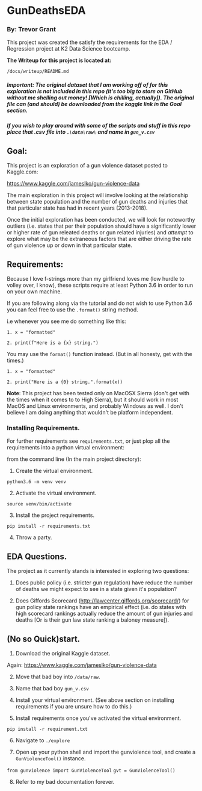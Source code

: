 # GunDeathsEDA
### By: Trevor Grant

This project was created the satisfy the requirements for the EDA / Regression project
at K2 Data Science bootcamp.

**The Writeup for this project is located at:**

`/docs/writeup/README.md`

##### Important: The original dataset that I am working off of for this exploration is not included in this repo (it's too big to store on GitHub without me shelling out money! [Which is chilling, actually]). The original file can (and should) be downloaded from the kaggle link in the Goal section.

##### If you wish to play around with some of the scripts and stuff in this repo place that .csv file into `.\data\raw\` and name in `gun_v.csv`

## Goal:

This project is an exploration of a gun violence dataset posted to Kaggle.com:

https://www.kaggle.com/jameslko/gun-violence-data

The main exploration in this project will involve looking at the relationship between state population and the number of gun deaths and injuries that that particular state has had in recent years (2013-2018).

Once the initial exploration has been conducted, we will look for noteworthy outliers (i.e. states that per their population should have a significantly lower or higher rate of gun releated deaths or gun related injuries) and *attempt* to explore what may be the extraneous factors that are either driving the rate of gun violence up or down in that particular state.

## Requirements:

Because I love f-strings more than my girlfriend loves me (low hurdle to volley over, I know), these scripts require at least Python 3.6 in order to run on your own machine.

If you are following along via the tutorial and do not wish to use Python 3.6 you can feel free to use the `.format()` string method.

i.e whenever you see me do something like this:

`1. x = "formatted"`

`2. print(f"Here is a {x} string.")`

You may use the `format()` function instead. (But in all honesty, get with the times.)

`1. x = "formatted"`

`2. print("Here is a {0} string.".format(x))`

__Note__: This project has been tested only on MacOSX Sierra (don't get with the times when it comes to
to High Sierra), but it should work in most MacOS and Linux environments, and probably Windows as well. I don't believe I am doing anything that wouldn't be platform independent.

### Installing Requirements.

For further requirements see `requirements.txt`, or just plop all the requirements into a python virtual environment:

from the command line (In the main project directory):

1. Create the virtual environment.

  `python3.6 -m venv venv`

2. Activate the virtual environment.

  `source venv/bin/activate`

3. Install the project requirements.

  `pip install -r requirements.txt`

4. Throw a party.

## EDA Questions.

The project as it currently stands is interested in exploring two questions:

1. Does public policy (i.e. stricter gun regulation) have reduce the number of deaths we might expect to see in a state given it's population?

2. Does Giffords Scorecard (http://lawcenter.giffords.org/scorecard/) for gun policy state rankings have an empirical effect (i.e. do states with high scorecard rankings actually reduce the amount of gun injuries and deaths [Or is their gun law state ranking a baloney measure]).

## (No so Quick)start.

1. Download the original Kaggle dataset.

Again: https://www.kaggle.com/jameslko/gun-violence-data

2. Move that bad boy into `/data/raw`.

3. Name that bad boy `gun_v.csv`

4. Install your virtual environment. (See above section on installing requirements if you are unsure how to do this.)

5. Install requirements once you've activated the virtual environment.

  `pip install -r requirement.txt`

6. Navigate to `./explore`

7. Open up your python shell and import the gunviolence tool, and create a `GunViolenceTool()` instance.

  `from gunviolence import GunViolenceTool`
  `gvt = GunViolenceTool()`

8. Refer to my bad documentation forever.
